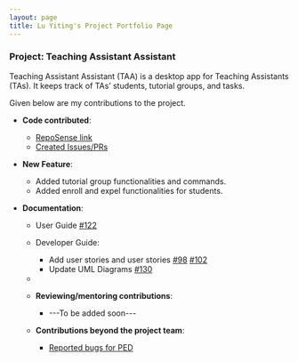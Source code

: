 ```yaml
---
layout: page
title: Lu Yiting's Project Portfolio Page
---
```


### Project: Teaching Assistant Assistant

Teaching Assistant Assistant (TAA) is a desktop app for Teaching Assistants (TAs). It keeps track of TAs’ students, tutorial groups, and tasks.

Given below are my contributions to the project.

- **Code contributed**:

  * [RepoSense link](https://nus-cs2103-ay2223s1.github.io/tp-dashboard/?search=luyiting&breakdown=true&sort=groupTitle&sortWithin=title&since=2022-09-16&timeframe=commit&mergegroup=&groupSelect=groupByRepos&checkedFileTypes=docs~functional-code~test-code~other)
  * [Created Issues/PRs](https://github.com/AY2223S1-CS2103T-T13-1/tp/issues?q=author%3Aluyiting0913)


- **New Feature**:
  - Added tutorial group functionalities and commands.
  - Added enroll and expel functionalities for students.

- **Documentation**:

  - User Guide [#122](https://github.com/AY2223S1-CS2103T-T13-1/tp/pull/122)
    
  - Developer Guide:
    - Add user stories and user stories [#98](https://github.com/AY2223S1-CS2103T-T13-1/tp/pull/98) [#102](https://github.com/AY2223S1-CS2103T-T13-1/tp/pull/102)
    - Update UML Diagrams [#130](https://github.com/AY2223S1-CS2103T-T13-1/tp/pull/130)
  - 
  - **Reviewing/mentoring contributions**:
    - ---To be added soon---

  - **Contributions beyond the project team**:
    * [Reported bugs for PED](https://github.com/LuYiting0913/ped/issues)

